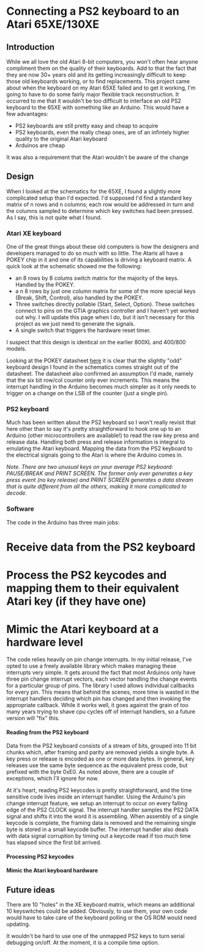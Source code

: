 # Connecting a PS2 keyboard to an Atari 65XE/130XE

## Introduction
While we all love the old Atari 8-bit computers, you won't often hear anyone
compliment them on the quality of their keyboards. Add to that the fact that
they are now 30+ years old and its getting increasingly difficult to keep
those old keyboards working, or to find replacements. This project came about
when the keyboard on my Atari 65XE failed and to get it working, I'm going
to have to do some fairly major flexible track reconstruction. It occurred
to me that it wouldn't be too difficult to interface an old PS2 keyboard
to the 65XE with something like an Arduino. This would have a few advantages:

 - PS2 keyboards are still pretty easy and cheap to acquire
 - PS2 keyboards, even the really cheap ones, are of an infintely higher quality to the original Atari keyboard
 - Arduinos are cheap

It was also a requirement that the Atari wouldn't be aware of the change

## Design
When I looked at the schematics for the 65XE, I found a slightly more
complicated setup than I'd expected. I'd supposed I'd find a standard key
matrix of n rows and n columns; each row would be addressed in turn and
the columns sampled to determine which key switches had been pressed.
As I say, this is not quite what I found.

### Atari XE keyboard
One of the great things about these old computers is how the designers and
developers managed to do so much with so little. The Ataris all have a
POKEY chip in it and one of its capabilities is driving a keyboard matrix.
A quick look at the schematic showed me the following:

 - an 8 rows by 8 colums switch matrix for the majority of the keys. Handled by the POKEY.
 - a n 8 rows by just one column matrix for some of the more special keys (Break, Shift, Control), also handled by the POKEY.
 - Three switches directly pollable (Start, Select, Option). These switches connect to pins on the GTIA graphics controller and I haven't yet worked out why. I will update this page when I do, but it isn't necessary for this project as we just need to generate the signals.
 - A single switch that triggers the hardware reset timer.
 
I suspect that this design is identical on the earlier 800XL and 400/800 models.

Looking at the POKEY datasheet [here](http://krap.pl/mirrorz/atari/homepage.ntlworld.com/kryten_droid/Atari/800XL/atari_hw/pokey.htm)
it is clear that the slightly "odd" keyboard design I found in the schematics
comes straight out of the datasheet. The datasheet also confirmed an
assumption I'd made, namely that the six bit row/col counter only ever increments.
This means the interrupt handling in the Arduino becomes much simpler as it only
needs to trigger on a change on the LSB of the counter (just a single pin).

### PS2 keyboard
Much has been written about the PS2 keyboard so I won't really revisit that here
other than to say it's pretty straightforward to hook one up to an Arduino
(other microcontrollers are available!) to read the raw key press and release
data. Handling both press and release information is integral to emulating
the Atari keyboard. Mapping the data from the PS2 keyboard to the electrical
signals going to the Atari is where the Arduino comes in.

_Note. There are two unusual keys on your average PS2 keyboard: PAUSE/BREAK and
PRINT SCREEN. The former only ever generates a key press event (no key release)
and PRINT SCREEN generates a data stream that is quite different from all the
others, making it more complicated to decode._

### Software
The code in the Arduino has three main jobs:

 # Receive data from the PS2 keyboard
 # Process the PS2 keycodes and mapping them to their equivalent Atari key (if they have one)
 # Mimic the Atari keyboard at a hardware level

The code relies heavily on pin change interrupts. In my initial release, I've opted to
use a freely available library which makes managing these interrupts very simple. It
gets around the fact that most Arduinos only have three pin change interrupt vectors, each
vector handling the change events for a particular group of pins. The library I used allows
individual callbacks for every pin. This means that behind the scenes, more time is wasted
in the interrupt handlers deciding which pin has changed and then invoking the appropriate
callback. While it works well, it goes against the grain of too many years trying to
shave cpu cycles off of interrupt handlers, so a future version will "fix" this.

#### Reading from the PS2 keyboard
Data from the PS2 keyboard consists of a stream of bits, grouped into 11 bit chunks which,
after framing and parity are removed yields a single byte. A key press or release is encoded
as one or more data bytes. In general, key releases use the same byte sequence as the
equivalent press code, but prefixed with the byte 0xE0. As noted above,
there are a couple of exceptions, which I'll ignore for now.

At it's heart, reading PS2 keycodes is pretty straightforward, and the time sensitive code
lives inside an interrupt handler. Using the Arduino's pin change interrupt feature, we
setup an interrupt to occur on every falling edge of the PS2 CLOCK signal. The interrupt
handler samples the PS2 DATA signal and shifts it into the word it is assembling. When
assembly of a single keycode is complete, the framing data is removed and the remaining
single byte is stored in a small keycode buffer. The interrupt handler also deals with
data signal corruption by timing out a keycode read if too much time has elapsed since
the first bit arrived.

#### Processing PS2 keycodes

#### Mimic the Atari keyboard hardware

## Future ideas
There are 10 "holes" in the XE keyboard matrix, which means an additional 10 keyswitches
could be added. Obviously, to use them, your own code would have to take care of the
keyboard polling or the OS ROM would need updating.

It wouldn't be hard to use one of the unmapped PS2 keys to turn serial debugging on/off.
At the moment, it is a compile time option.
